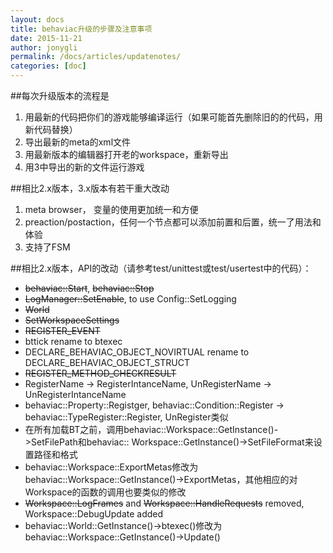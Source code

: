```yaml
---
layout: docs
title: behaviac升级的步骤及注意事项
date: 2015-11-21
author: jonygli
permalink: /docs/articles/updatenotes/
categories: [doc]
---
```


##每次升级版本的流程是
1. 用最新的代码把你们的游戏能够编译运行（如果可能首先删除旧的的代码，用新代码替换）
2. 导出最新的meta的xml文件
3. 用最新版本的编辑器打开老的workspace，重新导出
4. 用3中导出的新的文件运行游戏

##相比2.x版本，3.x版本有若干重大改动
1. meta browser， 变量的使用更加统一和方便
2. preaction/postaction，任何一个节点都可以添加前置和后置，统一了用法和体验
3. 支持了FSM

##相比2.x版本，API的改动（请参考test/unittest或test/usertest中的代码）：
* ~~behaviac::Start~~, ~~behaviac::Stop~~
* ~~LogManager::SetEnable~~, to use Config::SetLogging
* ~~World~~
* ~~SetWorkspaceSettings~~
* ~~REGISTER_EVENT~~
* bttick rename to btexec
* DECLARE_BEHAVIAC_OBJECT_NOVIRTUAL rename to DECLARE_BEHAVIAC_OBJECT_STRUCT
* ~~REGISTER_METHOD_CHECKRESULT~~
* RegisterName  -> RegisterIntanceName, UnRegisterName  -> UnRegisterIntanceName 
* behaviac::Property::Registger, behaviac::Condition::Register  -> behaviac::TypeRegister::Register, UnRegister类似
* 在所有加载BT之前，调用behaviac::Workspace::GetInstance()->SetFilePath和behaviac:: Workspace::GetInstance()->SetFileFormat来设置路径和格式
* behaviac::Workspace::ExportMetas修改为behaviac::Workspace::GetInstance()->ExportMetas，其他相应的对Workspace的函数的调用也要类似的修改
* ~~Workspace::LogFrames~~ and ~~Workspace::HandleRequests~~ removed, Workspace::DebugUpdate added 
* behaviac::World::GetInstance()->btexec()修改为behaviac::Workspace::GetInstance()->Update()